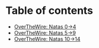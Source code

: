# Table of contents

* [OverTheWire: Natas 0->4](README.md)
* [OverTheWire: Natas 5->9](overthewire-natas-5-greater-than-9.md)
* [OverTheWire: Natas 10->14](overthewire-natas-10-greater-than-14.md)
